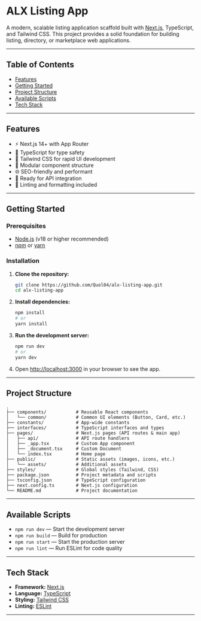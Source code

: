 # ALX Listing App

A modern, scalable listing application scaffold built with [Next.js](https://nextjs.org/), TypeScript, and Tailwind CSS. This project provides a solid foundation for building listing, directory, or marketplace web applications.

---

## Table of Contents

- [Features](#features)
- [Getting Started](#getting-started)
- [Project Structure](#project-structure)
- [Available Scripts](#available-scripts)
- [Tech Stack](#tech-stack)


---

## Features

- ⚡️ Next.js 14+ with App Router
- 🦄 TypeScript for type safety
- 💅 Tailwind CSS for rapid UI development
- 🧩 Modular component structure
- 🌐 SEO-friendly and performant
- 🧪 Ready for API integration
- 📝 Linting and formatting included

---

## Getting Started

### Prerequisites

- [Node.js](https://nodejs.org/) (v18 or higher recommended)
- [npm](https://www.npmjs.com/) or [yarn](https://yarnpkg.com/)

### Installation

1. **Clone the repository:**
   ```bash
   git clone https://github.com/Quol04/alx-listing-app.git
   cd alx-listing-app
   ```
2. **Install dependencies:**
   ```bash
   npm install
   # or
   yarn install
   ```
3. **Run the development server:**
   ```bash
   npm run dev
   # or
   yarn dev
   ```
4. Open [http://localhost:3000](http://localhost:3000) in your browser to see the app.

---

## Project Structure

```
.
├── components/           # Reusable React components
│   └── common/           # Common UI elements (Button, Card, etc.)
├── constants/            # App-wide constants
├── interfaces/           # TypeScript interfaces and types
├── pages/                # Next.js pages (API routes & main app)
│   ├── api/              # API route handlers
│   ├── _app.tsx          # Custom App component
│   ├── _document.tsx     # Custom Document
│   └── index.tsx         # Home page
├── public/               # Static assets (images, icons, etc.)
│   └── assets/           # Additional assets
├── styles/               # Global styles (Tailwind, CSS)
├── package.json          # Project metadata and scripts
├── tsconfig.json         # TypeScript configuration
├── next.config.ts        # Next.js configuration
└── README.md             # Project documentation
```

---

## Available Scripts

- `npm run dev` — Start the development server
- `npm run build` — Build for production
- `npm run start` — Start the production server
- `npm run lint` — Run ESLint for code quality

---

## Tech Stack

- **Framework:** [Next.js](https://nextjs.org/)
- **Language:** [TypeScript](https://www.typescriptlang.org/)
- **Styling:** [Tailwind CSS](https://tailwindcss.com/)
- **Linting:** [ESLint](https://eslint.org/)

---